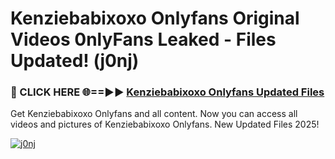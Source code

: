 # Kenziebabixoxo Onlyfans Original Videos 0nlyFans Leaked - Files Updated! (j0nj)

<h3>🔴 CLICK HERE 🌐==►► <a href="https://tinyurl.com/2m67pmp6" rel="nofollow">Kenziebabixoxo Onlyfans Updated Files</a></h3>

Get Kenziebabixoxo Onlyfans and all content. Now you can access all videos and pictures of Kenziebabixoxo Onlyfans. New Updated Files 2025!

[![j0nj](https://i.imgur.com/H4QAA4z.gif)](https://tinyurl.com/2m67pmp6)